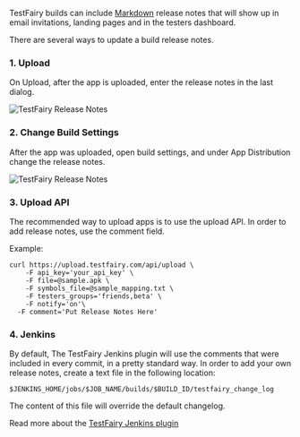 TestFairy builds can include [Markdown](https://guides.github.com/features/mastering-markdown/) release notes that will show up in email invitations, landing pages and in the testers dashboard.

There are several ways to update a build release notes.

### 1. Upload

On Upload, after the app is uploaded, enter the release notes in the last dialog.

![TestFairy Release Notes](/img/upload-release-notes.png)

### 2. Change Build Settings 

After the app was uploaded, open build settings, and under App Distribution change the release notes.

![TestFairy Release Notes](/img/settings-release-notes.png)

### 3. Upload API

The recommended way to upload apps is to use the upload API. In order to add release notes, use the comment field.

Example:

```
curl https://upload.testfairy.com/api/upload \
	-F api_key='your_api_key' \
	-F file=@sample.apk \
	-F symbols_file=@sample_mapping.txt \
	-F testers_groups='friends,beta' \
	-F notify='on'\
  -F comment='Put Release Notes Here'
```

### 4. Jenkins

By default, The TestFairy Jenkins plugin will use the comments that were included in every commit, in a pretty standard way.
In order to add your own release notes, create a text file in the following location: 
```
$JENKINS_HOME/jobs/$JOB_NAME/builds/$BUILD_ID/testfairy_change_log
```
The content of this file will override the default changelog.

Read more about the [TestFairy Jenkins plugin](https://wiki.jenkins.io/display/JENKINS/TestFairy+Plugin)

